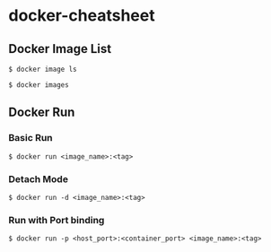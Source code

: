 # docker-cheatsheet

## Docker Image List

```
$ docker image ls
```

```
$ docker images
```

## Docker Run
### Basic Run

```
$ docker run <image_name>:<tag>
```

### Detach Mode

```
$ docker run -d <image_name>:<tag>
```

### Run with Port binding

```
$ docker run -p <host_port>:<container_port> <image_name>:<tag>
```
